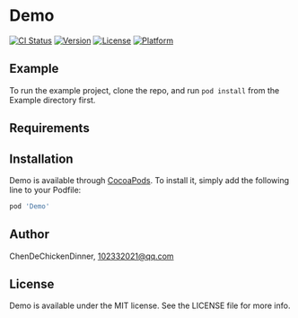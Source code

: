 # Demo

[![CI Status](https://img.shields.io/travis/ChenDeChickenDinner/Demo.svg?style=flat)](https://travis-ci.org/ChenDeChickenDinner/Demo)
[![Version](https://img.shields.io/cocoapods/v/Demo.svg?style=flat)](https://cocoapods.org/pods/Demo)
[![License](https://img.shields.io/cocoapods/l/Demo.svg?style=flat)](https://cocoapods.org/pods/Demo)
[![Platform](https://img.shields.io/cocoapods/p/Demo.svg?style=flat)](https://cocoapods.org/pods/Demo)

## Example

To run the example project, clone the repo, and run `pod install` from the Example directory first.

## Requirements

## Installation

Demo is available through [CocoaPods](https://cocoapods.org). To install
it, simply add the following line to your Podfile:

```ruby
pod 'Demo'
```

## Author

ChenDeChickenDinner, 102332021@qq.com

## License

Demo is available under the MIT license. See the LICENSE file for more info.
